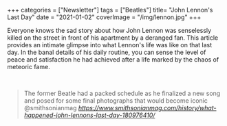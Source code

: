 +++
categories = ["Newsletter"]
tags = ["Beatles"]
title= "John Lennon's Last Day"
date = "2021-01-02"
coverImage = "/img/lennon.jpg"
+++

Everyone knows the sad story about how John Lennon was senselessly killed on the street in front of his apartment by a deranged fan. This article provides an intimate glimpse into what Lennon's life was like on that last day. In the banal details of his daily routine, you can sense the level of peace and satisfaction he had achieved after a life marked by the chaos of meteoric fame.

<!--more-->

<br>


<blockquote class="quoteback" darkmode="" data-title="What%20Happened%20on%20John%20Lennon's%20Last%20Day%20" data-author="@smithsonianmag" cite="https://www.smithsonianmag.com/history/what-happened-john-lennons-last-day-180976410/">
The former Beatle had a packed schedule as he finalized a new song and posed for some final photographs that would become iconic
<footer>@smithsonianmag<cite> <a href="https://www.smithsonianmag.com/history/what-happened-john-lennons-last-day-180976410/">https://www.smithsonianmag.com/history/what-happened-john-lennons-last-day-180976410/</a></cite></footer>
</blockquote><script note="" src="https://cdn.jsdelivr.net/gh/Blogger-Peer-Review/quotebacks@1/quoteback.js"></script>
